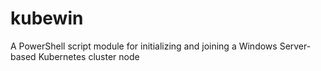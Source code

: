 # kubewin
A PowerShell script module for initializing and joining a Windows Server-based Kubernetes cluster node
